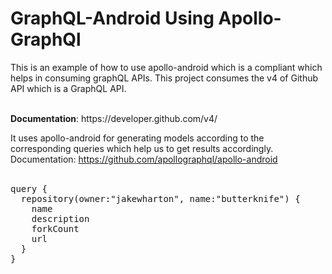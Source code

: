 # GraphQL-Android Using Apollo-GraphQl

This is an example of how to use apollo-android which is a compliant which helps in consuming graphQL APIs. This project consumes the v4 of Github API which is a GraphQL API. 

<br>
<b>Documentation</b>: https://developer.github.com/v4/ 
<br>

It uses apollo-android for generating models according to the corresponding queries which help us to get results accordingly.<br>
Documentation: https://github.com/apollographql/apollo-android<br><br>

<pre>
query {
  repository(owner:"jakewharton", name:"butterknife") {
    name
    description
    forkCount
    url
  }
}
</pre>




